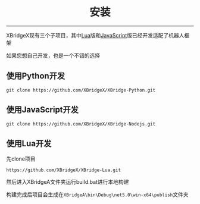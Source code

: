 # <center>安装</center>

***

XBridgeX现有三个子项目，其中[Lua](https://github.com/XBridgeX/XBridge-Lua)版和[JavaScript](https://github.com/XBridgeX/XBridge-Nodejs.git)版已经开发适配了机器人框架

如果您想自己开发，也是一个不错的选择

## 使用Python开发

```
git clone https://github.com/XBridgeX/XBridge-Python.git
```

## 使用JavaScript开发

```
git clone https://github.com/XBridgeX/XBridge-Nodejs.git
```

## 使用Lua开发

先clone项目
```
https://github.com/XBridgeX/XBridge-Lua.git
```
然后进入XBridgeA文件夹运行build.bat进行本地构建

构建完成后项目会生成在`XBridgeA\bin\Debug\net5.0\win-x64\publish`文件夹
